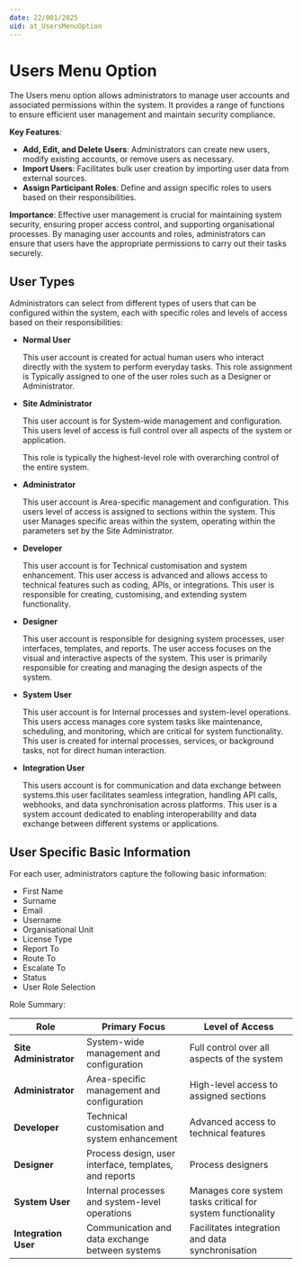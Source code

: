 ```yaml
---
date: 22/001/2025
uid: at_UsersMenuOption
---
```


# Users Menu Option

The Users menu option allows administrators to manage user accounts and associated permissions within the system. It provides a range of functions to ensure efficient user management and maintain security compliance.

**Key Features**:

- **Add, Edit, and Delete Users**: Administrators can create new users, modify existing accounts, or remove users as necessary.
- **Import Users**: Facilitates bulk user creation by importing user data from external sources.
- **Assign Participant Roles**: Define and assign specific roles to users based on their responsibilities.

**Importance**: Effective user management is crucial for maintaining system security, ensuring proper access control, and supporting organisational processes. By managing user accounts and roles, administrators can ensure that users have the appropriate permissions to carry out their tasks securely.

## User Types

Administrators can select from different types of users that can be configured within the system, each with specific roles and levels of access based on their responsibilities:

- **Normal User**

    This user account is created for actual human users who interact directly with the system to perform everyday tasks. This role assignment is Typically assigned to one of the user roles such as a Designer or Administrator.

- **Site Administrator**

    This user account is for System-wide management and configuration. This users level of access is full control over all aspects of the system or application.

    This role is typically  the highest-level role with overarching control of the entire system.

- **Administrator**

   This user account is Area-specific management and configuration.
   This users level of access is assigned to sections within the system. This user Manages specific areas within the system, operating within the parameters set by the Site Administrator.

- **Developer**

   This user account is for Technical customisation and system enhancement.
   This user access is advanced and allows access to technical features such as coding, APIs, or integrations.
   This user is responsible for creating, customising, and extending system functionality.

- **Designer**

   This user account is responsible for designing system processes, user interfaces, templates, and reports.
   The user access focuses on the visual and interactive aspects of the system. This user is primarily responsible for creating and managing the design aspects of the system.

- **System User**

   This user account is for Internal processes and system-level operations.
   This users access manages core system tasks like maintenance, scheduling, and monitoring, which are critical for system functionality.
   This user is created for internal processes, services, or background tasks, not for direct human interaction.

- **Integration User**

   This users account is for communication and data exchange between systems.this user facilitates seamless integration, handling API calls, webhooks, and data synchronisation across platforms.
   This user is a system account dedicated to enabling interoperability and data exchange between different systems or applications.

## User Specific Basic Information

   For each user, administrators capture the following basic information:

- First Name
- Surname
- Email
- Username
- Organisational Unit
- License Type
- Report To
- Route To
- Escalate To
- Status
- User Role Selection

Role Summary:

| **Role**            | **Primary Focus**                            | **Level of Access**                                     |
|---------------------|----------------------------------------------|---------------------------------------------------------|
| **Site Administrator** | System-wide management and configuration    | Full control over all aspects of the system              |
| **Administrator**      | Area-specific management and configuration  | High-level access to assigned sections                  |
| **Developer**          | Technical customisation and system enhancement | Advanced access to technical features                   |
| **Designer**           | Process design, user interface, templates, and reports | Process designers                                    |
| **System User**        | Internal processes and system-level operations | Manages core system tasks critical for system functionality |
| **Integration User**   | Communication and data exchange between systems | Facilitates integration and data synchronisation         |
